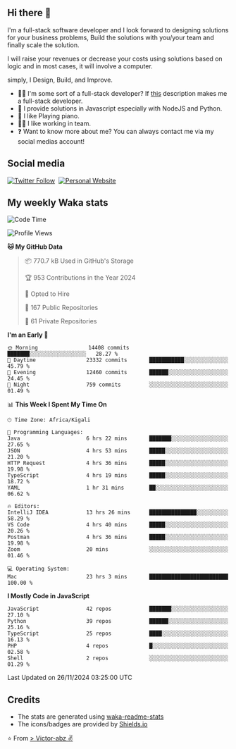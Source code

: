 ## Hi there 👋
I'm a full-stack software developer and I look forward to designing solutions for your business problems, Build the solutions with you/your team and finally scale the solution.

I will raise your revenues or decrease your costs using solutions based on logic and in most cases, it will involve a computer.

simply, I Design, Build, and Improve.

- 👨‍💻 I'm some sort of a full-stack developer? If [this](https://www.w3schools.com/whatis/whatis_fullstack.asp) description makes me a full-stack developer.
- 🌱 I provide solutions in Javascript especially with NodeJS and Python. 
- 🎹 I like Playing piano.
- 👯‍♀️ I like working in team.
- ❓ Want to know more about me? You can always contact me via my social medias account!

## Social media
[![Twitter Follow](https://img.shields.io/twitter/follow/vicky_abz?color=%231DA1F2&label=Twitter&style=for-the-badge&logo=twitter&logoColor=ffffff)](https://twitter.com/vicky_abz)
‎‎ [![Personal Website](https://img.shields.io/static/v1?label=visit&message=victor-abz.com&color=%235F021F&style=for-the-badge)](https://victor-abz.com/)

## My weekly Waka stats
<!--START_SECTION:waka-->
![Code Time](http://img.shields.io/badge/Code%20Time-880%20hrs%2025%20mins-blue)

![Profile Views](http://img.shields.io/badge/Profile%20Views-0-blue)

**🐱 My GitHub Data** 

> 📦 770.7 kB Used in GitHub's Storage 
 > 
> 🏆 953 Contributions in the Year 2024
 > 
> 💼 Opted to Hire
 > 
> 📜 167 Public Repositories 
 > 
> 🔑 61 Private Repositories 
 > 
**I'm an Early 🐤** 

```text
🌞 Morning                14408 commits       ███████░░░░░░░░░░░░░░░░░░   28.27 % 
🌆 Daytime                23332 commits       ███████████░░░░░░░░░░░░░░   45.79 % 
🌃 Evening                12460 commits       ██████░░░░░░░░░░░░░░░░░░░   24.45 % 
🌙 Night                  759 commits         ░░░░░░░░░░░░░░░░░░░░░░░░░   01.49 % 
```


📊 **This Week I Spent My Time On** 

```text
🕑︎ Time Zone: Africa/Kigali

💬 Programming Languages: 
Java                     6 hrs 22 mins       ███████░░░░░░░░░░░░░░░░░░   27.65 % 
JSON                     4 hrs 53 mins       █████░░░░░░░░░░░░░░░░░░░░   21.20 % 
HTTP Request             4 hrs 36 mins       █████░░░░░░░░░░░░░░░░░░░░   19.98 % 
TypeScript               4 hrs 19 mins       █████░░░░░░░░░░░░░░░░░░░░   18.72 % 
YAML                     1 hr 31 mins        ██░░░░░░░░░░░░░░░░░░░░░░░   06.62 % 

🔥 Editors: 
IntelliJ IDEA            13 hrs 26 mins      ███████████████░░░░░░░░░░   58.29 % 
VS Code                  4 hrs 40 mins       █████░░░░░░░░░░░░░░░░░░░░   20.26 % 
Postman                  4 hrs 36 mins       █████░░░░░░░░░░░░░░░░░░░░   19.98 % 
Zoom                     20 mins             ░░░░░░░░░░░░░░░░░░░░░░░░░   01.46 % 

💻 Operating System: 
Mac                      23 hrs 3 mins       █████████████████████████   100.00 % 
```

**I Mostly Code in JavaScript** 

```text
JavaScript               42 repos            ███████░░░░░░░░░░░░░░░░░░   27.10 % 
Python                   39 repos            ██████░░░░░░░░░░░░░░░░░░░   25.16 % 
TypeScript               25 repos            ████░░░░░░░░░░░░░░░░░░░░░   16.13 % 
PHP                      4 repos             █░░░░░░░░░░░░░░░░░░░░░░░░   02.58 % 
Shell                    2 repos             ░░░░░░░░░░░░░░░░░░░░░░░░░   01.29 % 
```




 Last Updated on 26/11/2024 03:25:00 UTC
<!--END_SECTION:waka-->

## Credits
- The stats are generated using [waka-readme-stats](https://github.com/anmol098/waka-readme-stats)
- The icons/badges are provided by [Shields.io](https://shields.io/)

⭐️ From [> Victor-abz ✌](https://victor-abz.com/)
